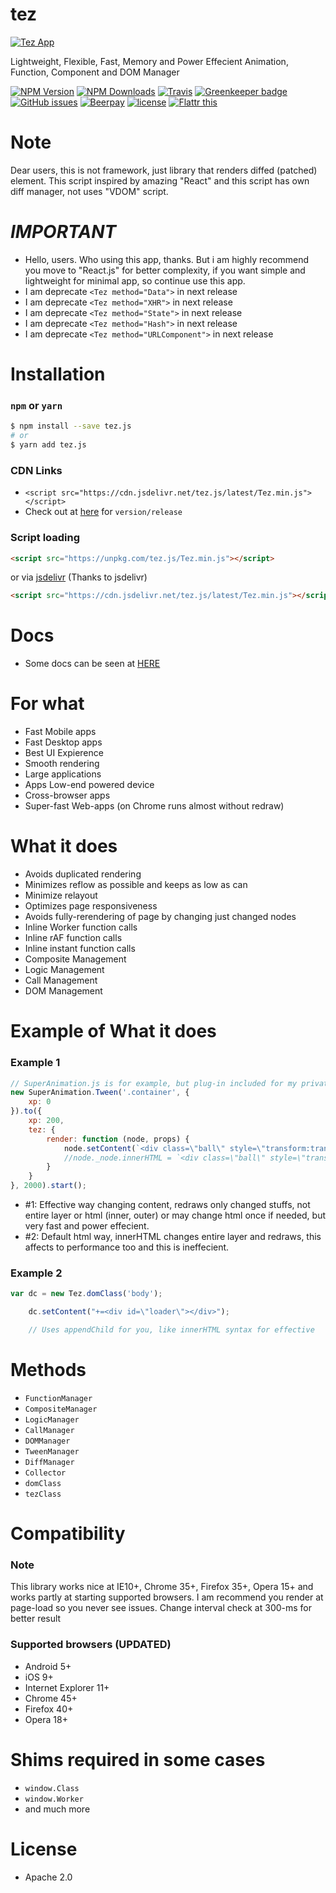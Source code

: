 # tez
[![Tez App][tez-image]][tez-url]

Lightweight, Flexible, Fast, Memory and Power Effecient Animation, Function, Component and DOM Manager

[![NPM Version][npm-image]][npm-url]
[![NPM Downloads][downloads-image]][downloads-url]
[![Travis](https://img.shields.io/travis/dalisoft/tez.svg)](http://github.com/dalisoft/tez)
[![Greenkeeper badge](https://badges.greenkeeper.io/dalisoft/tez.svg)](https://greenkeeper.io/)
[![GitHub issues](https://img.shields.io/github/issues/dalisoft/tez.svg)](http://github.com/dalisoft/tez/issues)
[![Beerpay](https://img.shields.io/beerpay/dalisoft/tez.svg)](https://beerpay.io/dalisoft/tez/)
[![license](https://img.shields.io/github/license/dalisoft/tez.svg)](https://github.com/dalisoft/tez/blob/master/LICENSE)
[![Flattr this][flattr-image]][flattr-url]

# Note
Dear users, this is not framework, just library that renders diffed (patched) element. This script inspired by amazing "React" and this script has own diff manager, not uses "VDOM" script.

# *IMPORTANT*
* Hello, users. Who using this app, thanks. But i am highly recommend you move to "React.js" for better complexity, if you want simple and lightweight for minimal app, so continue use this app.
* I am deprecate `<Tez method="Data">` in next release
* I am deprecate `<Tez method="XHR">` in next release
* I am deprecate `<Tez method="State">` in next release
* I am deprecate `<Tez method="Hash">` in next release
* I am deprecate `<Tez method="URLComponent">` in next release

# Installation

### `npm` or `yarn`

```bash
$ npm install --save tez.js
# or
$ yarn add tez.js
```

### CDN Links
* `<script src="https://cdn.jsdelivr.net/tez.js/latest/Tez.min.js"></script>`
* Check out at [here](https://cdnjs.com/libraries/tez.js) for `version/release`

### Script loading

```html
<script src="https://unpkg.com/tez.js/Tez.min.js"></script>
```

or via [jsdelivr](http://www.jsdelivr.com/) (Thanks to jsdelivr)
```html
<script src="https://cdn.jsdelivr.net/tez.js/latest/Tez.min.js"></script>
```

# Docs
* Some docs can be seen at <a href="https://github.com/dalisoft/tez/tree/master/docs">HERE</a>

# For what
* Fast Mobile apps
* Fast Desktop apps
* Best UI Expierence
* Smooth rendering
* Large applications
* Apps Low-end powered device
* Cross-browser apps
* Super-fast Web-apps (on Chrome runs almost without redraw)

# What it does
* Avoids duplicated rendering
* Minimizes reflow as possible and keeps as low as can
* Minimize relayout
* Optimizes page responsiveness
* Avoids fully-rerendering of page by changing just changed nodes
* Inline Worker function calls
* Inline rAF function calls
* Inline instant function calls
* Composite Management
* Logic Management
* Call Management
* DOM Management

# Example of What it does

### Example 1

```javascript
// SuperAnimation.js is for example, but plug-in included for my private stuff
new SuperAnimation.Tween('.container', {
	xp: 0
}).to({
	xp: 200,
	tez: {
		render: function (node, props) {
			node.setContent(`<div class=\"ball\" style=\"transform:translate3d(${ props.xp }px, 0px, 0px)\"></div>`); // #1
			//node._node.innerHTML = `<div class=\"ball\" style=\"transform:translate3d(${ props.xp }px, 0px, 0px)\"></div>` #2
		}
	}
}, 2000).start();

```
* \#1: Effective way changing content, redraws only changed stuffs, not entire layer or html (inner, outer) or may change html once if needed, but very fast and power effecient.
* \#2: Default html way, innerHTML changes entire layer and redraws, this affects to performance too and this is ineffecient.

### Example 2

```javascript
var dc = new Tez.domClass('body');

	dc.setContent("+=<div id=\"loader\"></div>");

	// Uses appendChild for you, like innerHTML syntax for effective
```

# Methods
* `FunctionManager`
* `CompositeManager`
* `LogicManager`
* `CallManager`
* `DOMManager`
* `TweenManager`
* `DiffManager`
* `Collector`
* `domClass`
* `tezClass`

# Compatibility

### Note
This library works nice at IE10+, Chrome 35+, Firefox 35+, Opera 15+ and works partly at starting supported browsers.
I am recommend you render at page-load so you never see issues. Change interval check at 300-ms for better result

### Supported browsers (UPDATED)

* Android 5+
* iOS 9+
* Internet Explorer 11+
* Chrome 45+
* Firefox 40+
* Opera 18+


# Shims required in some cases
* `window.Class`
* `window.Worker`
* and much more

# License
* Apache 2.0

[tez-image]: https://raw.githubusercontent.com/dalisoft/tez/master/tez-logo.png
[tez-url]: https://github.com/dalisoft/tez/
[npm-image]: https://img.shields.io/npm/v/tez.js.svg
[npm-url]: https://npmjs.org/package/tez.js
[downloads-image]: https://img.shields.io/npm/dm/tez.js.svg
[downloads-url]: https://npmjs.org/package/tez.js
[flattr-image]: https://api.flattr.com/button/flattr-badge-large.png
[flattr-url]: https://flattr.com/thing/0bfc4bbb6273be0e5abeb8fa5e0c71a8
